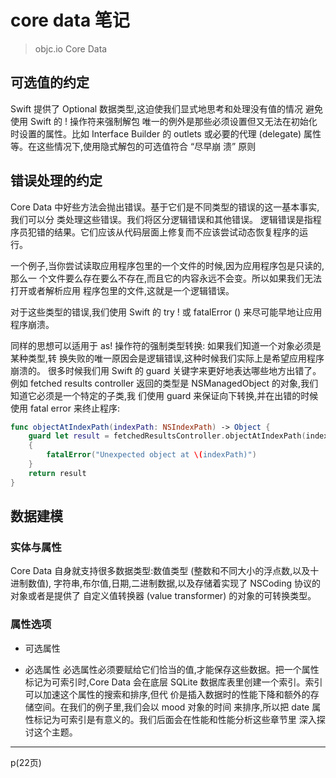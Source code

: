 # core data 笔记 

> objc.io Core Data

## 可选值的约定

Swift 提供了 Optional 数据类型,这迫使我们显式地思考和处理没有值的情况
避免使用 Swift 的 ! 操作符来强制解包
唯一的例外是那些必须设置但又无法在初始化时设置的属性。比如 Interface Builder 的 outlets 或必要的代理 (delegate) 属性等。在这些情况下,使用隐式解包的可选值符合 “尽早崩 溃” 原则
## 错误处理的约定
Core Data 中好些方法会抛出错误。基于它们是不同类型的错误的这一基本事实,我们可以分 类处理这些错误。我们将区分逻辑错误和其他错误。
逻辑错误是指程序员犯错的结果。它们应该从代码层面上修复而不应该尝试动态恢复程序的运
行。

一个例子,当你尝试读取应用程序包里的一个文件的时候,因为应用程序包是只读的,那么一
个文件要么存在要么不存在,而且它的内容永远不会变。所以如果我们无法打开或者解析应用
程序包里的文件,这就是一个逻辑错误。

对于这些类型的错误,我们使用 Swift 的 try ! 或 fatalError () 来尽可能早地让应用程序崩溃。

同样的思想可以适用于 as! 操作符的强制类型转换: 如果我们知道一个对象必须是某种类型,转
换失败的唯一原因会是逻辑错误,这种时候我们实际上是希望应用程序崩溃的。
很多时候我们用 Swift 的 guard 关键字来更好地表达哪些地方出错了。例如 fetched results controller 返回的类型是 NSManagedObject 的对象,我们知道它必须是一个特定的子类,我 们使用 guard 来保证向下转换,并在出错的时候使用 fatal error 来终止程序:
````swift
func objectAtIndexPath(indexPath: NSIndexPath) -> Object {
	guard let result = fetchedResultsController.objectAtIndexPath(indexPath) as? Object else
	{
		fatalError("Unexpected object at \(indexPath)")
	}
	return result
}
````
## 数据建模
### 实体与属性
Core Data 自身就支持很多数据类型:数值类型 (整数和不同大小的浮点数,以及十进制数值), 字符串,布尔值,日期,二进制数据,以及存储着实现了 NSCoding 协议的对象或者是提供了 自定义值转换器 (value transformer) 的对象的可转换类型。
### 属性选项

- 可选属性


- 必选属性
  必选属性必须要赋给它们恰当的值,才能保存这些数据。把一个属性标记为可索引时,Core Data 会在底层 SQLite 数据库表里创建一个索引。索引可以加速这个属性的搜索和排序,但代 价是插入数据时的性能下降和额外的存储空间。在我们的例子里,我们会以 mood 对象的时间 来排序,所以把 date 属性标记为可索引是有意义的。我们后面会在性能和性能分析这些章节里
  深入探讨这个主题。
------

p(22页)
